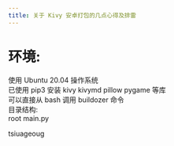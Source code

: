 ```yaml
---
title: 关于 Kivy 安卓打包的几点心得及排雷
---
```

# 环境:  
使用 Ubuntu 20.04 操作系统  
已使用 pip3 安装 kivy kivymd pillow pygame 等库  
可以直接从 bash 调用 buildozer 命令  
目录结构:  
root
    main.py
    
tsiuageoug
